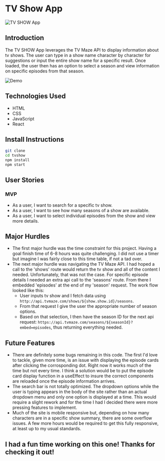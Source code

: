 # TV Show App

![TV SHOW App](https://i.imgur.com/e84lnqI.png)

## Introduction

The TV SHOW App leverages the TV Maze API to display information about tv shows. The user can type in a show name character by character for suggestions or input the entire show name for a specific result. Once loaded, the user then has an option to select a season and view information on specific episodes from that season. 

![Demo](https://media3.giphy.com/media/1CWi7RaCabhF6vNr9t/giphy.gif)

## Technologies Used

- HTML
- CSS
- JavaScript
- React

## Install Instructions
```bash
git clone
cd tvshow
npm install
npm start
```

## User Stories

### MVP
- As a user, I want to search for a specific tv show.
- As a user, I want to see how many seasons of a show are available.
- As a user, I want to select individual episodes from the show and view more details.

## Major Hurdles

- The first major hurdle was the time constraint for this project. Having a goal finish time of 6-8 hours was quite challenging. I did not use a timer but imagine I was fairly close to this time table, if not a tad over. 
- The next major hurdle was navigating the TV Maze API. I had hoped a call to the 'shows' route would return the tv show and all of the content I needed. Unfortunately, that was not the case. For specific episode details I needed an extra api call to the 'seasons' route. From there I embedded 'episodes' at the end of my 'season' request. The work flow looked like this: 
  - User inputs tv show and I fetch data using ```http://api.tvmaze.com/shows/${show.show.id}/seasons```. 
  - From that request I give the user the appropriate number of season options.
  - Based on that selection, I then have the season ID for the next api request: ```https://api.tvmaze.com/seasons/${seasonId}?embed=episodes```, thus returning everything needed.

## Future Features

- There are definitely some bugs remaining in this code. The first I'd love to tackle, given more time, is an issue with displaying the episode cards after clicking the corrosponding dot. Right now it works much of the time but not every time. I think a solution would be to put the episode card display function in a useEffect to insure the correct components are reloaded once the episode information arrives.
- The search bar is not totally optimized. The dropdown options while the user is typing appears in the body of the site rather than an actual dropdown menu and only one option is displayed at a time. This would require a slight rework and for the time I had I decided there were more pressing features to implement.
- Much of the site is mobile responsive but, depending on how many characters are in a specific show summary, there are some overflow issues. A few more hours would be required to get this fully responsive, at least up to my usual standards.

## I had a fun time working on this one! Thanks for checking it out!